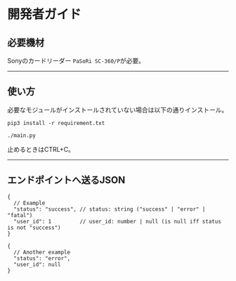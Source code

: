# 開発者ガイド

## 必要機材

Sonyのカードリーダー `PaSoRi SC-360/P`が必要。

---

## 使い方

必要なモジュールがインストールされていない場合は以下の通りインストール。

```shell
pip3 install -r requirement.txt
```

```shell
./main.py
```

止めるときはCTRL+C。

---

## エンドポイントへ送るJSON

```json5
{
  // Example
  "status": "success", // status: string ("success" | "error" | "fatal")
  "user_id": 1         // user_id: number | null (is null iff status is not "success")
}
```

```json5
{
  // Another example
  "status": "error",
  "user_id": null
}
```
